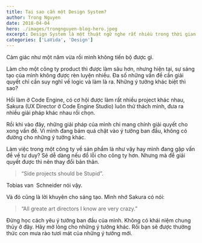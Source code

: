 ```yaml
---
title: Tại sao cần một Design System?
author: Trong Nguyen
date: 2018-04-04
hero: ./images/trongnguyen-blog-hero.jpeg
excerpt: Design System là một thuật ngữ nghe rất nhiều trong thời gian gần đây. Người ta bàn tán rất nhiều về nó, nhiều công ty lớn xây dựng Design System của mình rồi chia sẽ với cộng đồng. Mọi người đua nhau viết về How to tạo Design System.
categories: ['LaVida', 'Design']
---
```


Cảm giác như một năm vừa rồi mình không tiến bộ được gì.

Làm cho một công ty product thì được làm sâu hơn, nhưng hiện tại, sự sáng tạo của mình không được rèn luyện nhiều. Đa số những vấn đề cần giải quyết chỉ cần suy nghĩ về logic và làm là ra. Những ý tưởng khác biệt thì sao?

Hồi làm ở Code Engine, có cơ hội được làm rất nhiều project khác nhau, Sakura (UX Director ở Code Engine Studio) luôn thử thách mình, đưa ra nhiều giải pháp khác nhau rồi chọn.

Rồi khi vào đây, những giải pháp của mình chi mang chính giải quyết cho xong vấn đề. Vì mình đang bám quá chặt vào ý tưởng ban đầu, không có đường cho những ý tưởng khác.

Làm việc trong một công ty về sản phẩm là như vậy hay mình đang gặp vấn đề về tư duy? Sẽ dễ dàng nếu đổ lỗi cho công ty hơn. Nhưng mà để giải quyết được thì nên thay đổi bản thân.
> “Side projects should be Stupid”.

Tobias van  Schneider nói vậy.

Và đó cũng là lời khuyên cho sáng tạo. Mình nhớ Sakura có nói:
> “All greate art directors I know are very crazy.”

Đừng học cách yêu ý tưởng ban đầu của mình. Không có khái niệm chung thủy ở đây. Hãy mở lòng cho những ý tưởng khác. Rồi bạn sẽ được thưởng thức con mưa rào tươi mát của những ý tưởng mới.
